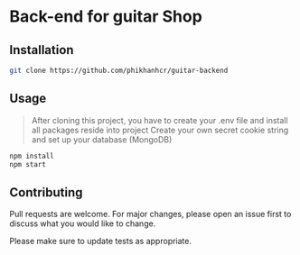 # Back-end for guitar Shop
## Installation
```bash
git clone https://github.com/phikhanhcr/guitar-backend
```
## Usage
> After cloning this project, you have to create your .env file and install all packages reside into project Create your own secret cookie string and set up your database (MongoDB)
```python
npm install 
npm start
```

## Contributing
Pull requests are welcome. For major changes, please open an issue first to discuss what you would like to change.

Please make sure to update tests as appropriate.